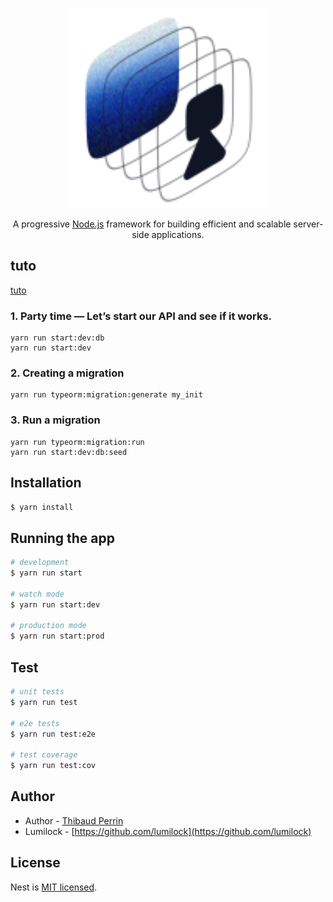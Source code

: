 <p align="center">
  <a href="http://github.com/lumilock/lumilock-idp" target="blank"><img src="./src/Logo.svg" width="320" alt="Lumilock Logo" /></a>
</p>

<p align="center">A progressive <a href="http://nodejs.org" target="_blank">Node.js</a> framework for building efficient and scalable server-side applications.</p>


## tuto
[tuto](https://medium.com/@gausmann.simon/nestjs-typeorm-and-postgresql-full-example-development-and-project-setup-working-with-database-c1a2b1b11b8f)

### 1. Party time — Let’s start our API and see if it works.
```
yarn run start:dev:db
yarn run start:dev
```
### 2. Creating a migration
```
yarn run typeorm:migration:generate my_init
```
### 3. Run a migration
```
yarn run typeorm:migration:run
yarn run start:dev:db:seed
```
## Installation

```bash
$ yarn install
```

## Running the app

```bash
# development
$ yarn run start

# watch mode
$ yarn run start:dev

# production mode
$ yarn run start:prod
```

## Test

```bash
# unit tests
$ yarn run test

# e2e tests
$ yarn run test:e2e

# test coverage
$ yarn run test:cov
```

## Author

- Author - [Thibaud Perrin](https://github.com/thibaud-perrin)
- Lumilock - [https://github.com/lumilock](https://github.com/lumilock)

## License

Nest is [MIT licensed](LICENSE).
